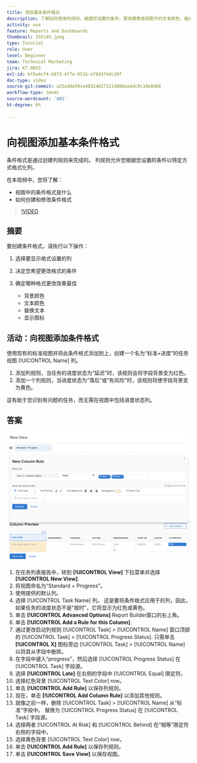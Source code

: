 ```yaml
---
title: 添加基本条件格式
description: 了解如何使用列规则，根据您设置的条件，更改报表或视图中的文本颜色、格式设置和背景颜色。
activity: use
feature: Reports and Dashboards
thumbnail: 335149.jpeg
type: Tutorial
role: User
level: Beginner
team: Technical Marketing
jira: KT-8855
exl-id: bf9a4cf4-b073-4f7e-8516-e7843f4dc20f
doc-type: video
source-git-commit: a25a49e59ca483246271214886ea4dc9c10e8d66
workflow-type: tm+mt
source-wordcount: '401'
ht-degree: 0%

---
```


# 向视图添加基本条件格式

条件格式是通过创建列规则来完成的。 列规则允许您根据您设置的条件以特定方式格式化列。

在本视频中，您将了解：

* 视图中的条件格式是什么
* 如何创建和修改条件格式

>[!VIDEO](https://video.tv.adobe.com/v/335149/?quality=12&learn=on)

## 摘要

要创建条件格式，请执行以下操作：

1. 选择要显示格式设置的列
1. 决定您希望更改格式的条件
1. 确定哪种格式更改效果最佳

   * 背景颜色
   * 文本颜色
   * 替换文本
   * 显示图标

## 活动：向视图添加条件格式

使用现有的标准视图并将此条件格式添加到上，创建一个名为“标准+进度”的任务视图 [!UICONTROL Name] 列。

1. 添加列规则，当任务的进度状态为“延迟”时，该规则会将字段背景变为红色。
1. 添加一个列规则，当进度状态为“落后”或“有风险”时，该规则将使字段背景变为黄色。

这有助于您识别有问题的任务，而无需在视图中包括进度状态列。

## 答案

![用于创建新列规则的屏幕图像](assets/conditional-formatting-exercise.png)

1. 在任务列表报告中，转到 **[!UICONTROL View]** 下拉菜单并选择 **[!UICONTROL New View]**.
1. 将视图命名为“Standard + Progress”。
1. 使用提供的默认列。
1. 选择 [!UICONTROL Task Name] 列。 这是要将条件格式应用于的列，因此，如果任务的进度状态不是“按时”，它将显示为红色或黄色。
1. 单击 **[!UICONTROL Advanced Options]** Report Builder窗口的右上角。
1. 单击 **[!UICONTROL Add a Rule for this Column]**.
1. 通过更改启动列规则 [!UICONTROL Task] > [!UICONTROL Name] 窗口顶部的 [!UICONTROL Task] > [!UICONTROL Progress Status]. 只需单击 **[!UICONTROL X]** 图标旁边 [!UICONTROL Task] > [!UICONTROL Name] 以将其从字段中删除。
1. 在字段中键入“progress”，然后选择 [!UICONTROL Progress Status] 在 [!UICONTROL Task] 字段源。
1. 选择 **[!UICONTROL Late]** 在右侧的字段中 [!UICONTROL Equal] 限定符。
1. 选择红色背景 [!UICONTROL Text Color] row。
1. 单击 **[!UICONTROL Add Rule]** 以保存列规则。
1. 现在，单击 **[!UICONTROL Add Column Rule]** 以添加其他规则。
1. 就像之前一样，删除 [!UICONTROL Task] > [!UICONTROL Name] 从“标准”字段中。 替换为 [!UICONTROL Progress Status] 在 [!UICONTROL Task] 字段源。
1. 选择两者 [!UICONTROL At Risk] 和 [!UICONTROL Behind] 在“相等”限定符右侧的字段中。
1. 选择黄色背景 [!UICONTROL Text Color] row。
1. 单击 **[!UICONTROL Add Rule]** 以保存列规则。
1. 单击 **[!UICONTROL Save View]** 以保存视图。
